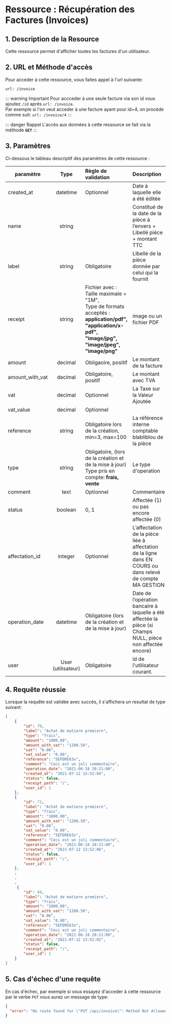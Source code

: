 # Ressource : Récupération des Factures (Invoices)

## 1. Description de la Resource

Cette ressource permet d'afficher toutes les factures d'un utilisateur.

## 2. URL et Méthode d'accès

Pour acceder à cette ressource, vous faites appel à l'url suivante:

```
url: /invoice
```

::: warning Important
Pour accceder à une seule facture via son id vous ajoutez `/id` après `url: /invoice`. <br>
Par exemple si l'on veut acceder à une facture ayant pour id=4, on procède comme suit:
`url: /invoice/4`
:::

::: danger Rappel
L'accès aux données à cette ressource se fait via la méthode **`GET`**
:::

## 3. Paramètres

Ci-dessous le tableau descriptif des paramètres de cette ressource :

| paramètre       |        Type        | Règle de validation                                                                                                                                           | Description                                                                                                 |
| --------------- | :----------------: | :------------------------------------------------------------------------------------------------------------------------------------------------------------ | :---------------------------------------------------------------------------------------------------------- |
| created_at      |      datetime      | Optionnel                                                                                                                                                     | Date à laquelle elle a été éditée                                                                           |
| name            |       string       |                                                                                                                                                               | Constitué de la date de la pièce à l’envers + Libellé pièce + montant TTC                                   |
| label           |       string       | Obligatoire                                                                                                                                                   | Libellé de la pièce donnée par celui qui la fournit                                                         |
| receipt         |       string       | Fichier avec : <br> Taille maximale = "1M", <br> Type de formats acceptés : **application/pdf", "application/x-pdf", "image/jpg", "image/jpeg", "image/png"** | image ou un fichier PDF                                                                                     |
| amount          |      decimal       | Obligaoire, positif                                                                                                                                           | Le montant de la facture                                                                                    |
| amount_with_vat |      decimal       | Obligatoire, positif                                                                                                                                          | Le montant avec TVA                                                                                         |
| vat             |      decimal       | Optionnel                                                                                                                                                     | La Taxe sur la Valeur Ajoutée                                                                               |
| vat_value       |      decimal       | Optionnel                                                                                                                                                     |                                                                                                             |
| reference       |       string       | Obligatoire lors de la création, min=3, max=100                                                                                                               | La référence interne comptable blabliblou de la pièce                                                       |
| type            |       string       | Obligatoire, (lors de la création et de la mise à jour)<br> Type pris en compte: **frais, vente**                                                             | Le type d'operation                                                                                         |
| comment         |        text        | Optionnel                                                                                                                                                     | Commentaire                                                                                                 |
| status          |      boolean       | 0, 1                                                                                                                                                          | Affectée (1) ou pas encore affectée (0)                                                                     |
| affectation_id  |      integer       | Optionnel                                                                                                                                                     | L’affectation de la pièce liée à affectation de la ligne dans EN COURS ou dans relevé de compte MA GESTION  |
| operation_date  |      datetime      | Obligatoire (lors de la création et de la mise à jour)                                                                                                        | Date de l’opération bancaire à laquelle a été affectée la pièce (si Champs NULL, pièce non affectée encore) |
| user            | User (utilisateur) | Obligatoire                                                                                                                                                   | id de l'utilisateur courant.                                                                                |

## 4. Requête réussie

Lorsque la requête est validée avec succès, il s'affichera un resultat de type suivant:

```json
[
    {
        "id": 70,
        "label": "Achat de matiere premiere",
        "type": "frais",
        "amount": "1000.00",
        "amount_with_vat": "1200.50",
        "vat": "0.00",
        "vat_value": "0.00",
        "reference": "5EFDRE63x",
        "comment": "Ceci est un joli commentaire",
        "operation_date": "2021-06-18 20:21:00",
        "created_at": "2021-07-12 13:52:04",
        "status": false,
        "receipt_path": "/",
        "user_id": 1
    },
    {
        "id": 72,
        "label": "Achat de matiere premiere",
        "type": "frais",
        "amount": "1000.00",
        "amount_with_vat": "1200.50",
        "vat": "0.00",
        "vat_value": "0.00",
        "reference": "5EFDRE63x",
        "comment": "Ceci est un joli commentaire",
        "operation_date": "2021-06-18 20:21:00",
        "created_at": "2021-07-12 13:52:06",
        "status": false,
        "receipt_path": "/",
        "user_id": 1
    },
    .
    .
    .
     {
        "id": 69,
        "label": "Achat de matiere premiere",
        "type": "frais",
        "amount": "1000.00",
        "amount_with_vat": "1200.50",
        "vat": "0.00",
        "vat_value": "0.00",
        "reference": "5EFDRE63x",
        "comment": "Ceci est un joli commentaire",
        "operation_date": "2021-06-18 20:21:00",
        "created_at": "2021-07-12 13:52:02",
        "status": false,
        "receipt_path": "/",
        "user_id": 1
    }
]
```

## 5. Cas d'échec d'une requête

En cas d'échec, par exemple si vous essayez d'acceder à cette ressource par le verbe `PUT` vous aurez un message de type:

```json
{
  "error": "No route found for \"PUT /api/invoice\": Method Not Allowed (Allow: POST, GET)"
}
```
